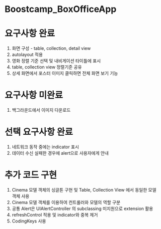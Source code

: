 # Boostcamp_BoxOfficeApp

# 요구사항 완료

1. 화면 구성 - table, collection, detail view
2. autolayout 적용
3. 영화 정렬 기준 선택 및 내비게이션 타이틀에 표시
4. table, collection view 정렬기준 공유
5. 상세 화면에서 포스터 이미지 클릭하면 전체 화면 보기 기능

# 요구사항 미완료

1. 백그라운드에서 이미지 다운로드

# 선택 요구사항 완료

1. 네트워크 동작 중에는 indicator 표시
2. 데이터 수신 실패한 경우에 alert으로 사용자에게 안내

# 추가 코드 구현

1. Cinema 모델 객체의 싱글톤 구현 및 Table, Collection View 에서 동일한 모델 객체 사용
2. Cinema 모델 객체를 이용하여 컨트롤러와 모델의 역할 구분
3. 공통 Alert은 UIAlertController 의 subclassing 미지원으로 extension 활용
4. refreshControl 적용 및 indicator와 중복 제거
5. CodingKeys 사용
